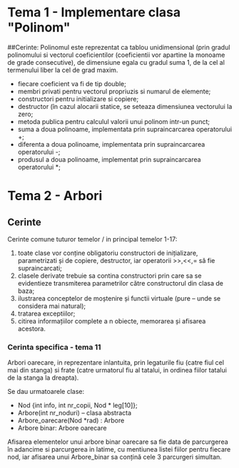 # Tema 1 - Implementare clasa "Polinom"

##Cerinte:
Polinomul este reprezentat ca tablou unidimensional (prin gradul polinomului
si vectorul coeficientilor (coeficientii vor apartine la monoame de grade consecutive), de dimensiune egala cu gradul suma 1, de la cel al termenului liber la cel de grad maxim.
  - fiecare coeficient va fi de tip double;
  - membri privati pentru vectorul propriuzis si numarul de elemente;
  - constructori pentru initializare si copiere;
  - destructor (în cazul alocarii statice, se seteaza dimensiunea vectorului la zero;
  - metoda publica pentru calculul valorii unui polinom intr-un punct;
  - suma a doua polinoame, implementata prin supraincarcarea operatorului +;
  - diferenta a doua polinoame, implementata prin supraincarcarea operatorului -;
  - produsul a doua polinoame, implementat prin supraincarcarea operatorului *;

# Tema 2 - Arbori

## Cerinte

Cerinte comune tuturor temelor / in principal temelor 1-17:
1. toate clase vor conține obligatoriu constructori de inițializare, parametrizati și de
copiere, destructor, iar operatorii >>,<<,= să fie supraincarcati;
2. clasele derivate trebuie sa contina constructori prin care sa se evidentieze transmiterea
parametrilor către constructorul din clasa de baza;
3. ilustrarea conceptelor de moștenire și functii virtuale (pure – unde se considera mai
natural);
4. tratarea exceptiilor;
5. citirea informațiilor complete a n obiecte, memorarea și afisarea acestora.

### Cerinta specifica - tema 11

Arbori oarecare, in reprezentare inlantuita, prin legaturile fiu (catre fiul cel mai
din stanga) si frate (catre urmatorul fiu al tatalui, in ordinea fiilor tatalui de la stanga la
dreapta).

Se dau urmatoarele clase:
- Nod {int info, int nr_copii, Nod * leg[10]};
- Arbore(int nr_noduri) – clasa abstracta
- Arbore_oarecare(Nod *rad) : Arbore
- Arbore binar: Arbore oarecare

Afisarea elementelor unui arbore binar oarecare sa fie data de parcurgerea în adancime si
parcurgerea in latime, cu mentiunea listei fiilor pentru fiecare nod, iar afisarea unui
Arbore_binar sa conțină cele 3 parcurgeri simultan.
